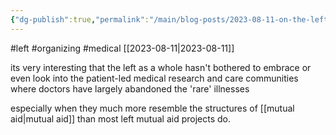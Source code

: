 ```yaml
---
{"dg-publish":true,"permalink":"/main/blog-posts/2023-08-11-on-the-left-and-pointedly-ignoring-patient-led-research-and-community-care-as-left-movements/","noteIcon":"","created":"2023-08-11T21:35:01.153-04:00","updated":"2023-10-06T22:50:03.440-04:00"}
---
```


#left #organizing #medical
[[2023-08-11\|2023-08-11]]

its very interesting that the left as a whole hasn't bothered to embrace or even look into the patient-led medical research and care communities where doctors have largely abandoned the 'rare' illnesses

especially when they much more resemble the structures of [[mutual aid\|mutual aid]] than most left mutual aid projects do.